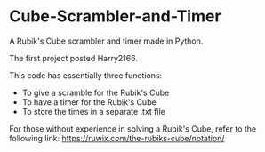 # Cube-Scrambler-and-Timer
A Rubik's Cube scrambler and timer made in Python.

The first project posted Harry2166.

This code has essentially three functions:
- To give a scramble for the Rubik's Cube
- To have a timer for the Rubik's Cube
- To store the times in a separate .txt file

For those without experience in solving a Rubik's Cube, refer to the following link:
https://ruwix.com/the-rubiks-cube/notation/
